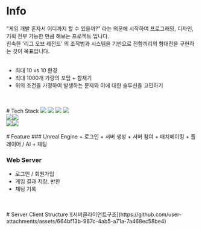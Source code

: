 # Info
"게임 개발 혼자서 어디까지 할 수 있을까?" 라는 의문에 시작하여 프로그래밍, 디자인, 기획 전부 가능한 만큼 해보는 프로젝트 입니다.
<br>
친숙한 '리그 오브 레전드' 의 조작법과 시스템을 기반으로 전함끼리의 함대전을 구현하는 것이 목표입니다.
<br>
<br>
+ 최대 10 vs 10 환경
+ 최대 1000개 가량의 포탑 + 함재기
+ 위의 조건을 가정하여 발생하는 문제와 이에 대한 솔루션을 고민하기

<br>
<br>
# Tech Stack
<img src="https://img.shields.io/badge/unreal%20engine-%23313131.svg?&style=for-the-badge&logo=unreal%20engine&logoColor=white" /> <img src="https://img.shields.io/badge/springboot-6DB33F?&style=for-the-badge&logo=springboot&logoColor=white" /> <img src="https://img.shields.io/badge/mysql-%234479A1.svg?&style=for-the-badge&logo=mysql&logoColor=white" /> <img src="https://img.shields.io/badge/json-%23000000.svg?&style=for-the-badge&logo=json&logoColor=white" />
<br>
<img src="https://img.shields.io/badge/c++-00599C?style=for-the-badge&logo=C%2B%2B&logoColor=white"><img src="https://img.shields.io/badge/javascript-F7DF1E?style=for-the-badge&logo=javascript&logoColor=white">
<br>
<img src="https://img.shields.io/badge/visual%20studio-%235C2D91.svg?&style=for-the-badge&logo=visual%20studio&logoColor=white" /><img src="https://img.shields.io/badge/intellij%20idea-%23000000.svg?&style=for-the-badge&logo=intellij%20idea&logoColor=white" />


<br>
<br>
# Feature
### Unreal Engine
+ 로그인
+ 서버 생성
+ 서버 참여
+ 매치메이킹
+ 플레이어 / AI
+ 채팅

### Web Server
+ 로그인 / 회원가입
+ 게임 결과 저장, 반환
+ 채팅 기록

<br>
<br>
# Server Client Structure
![서버클라이언트구조](https://github.com/user-attachments/assets/664bf13b-987c-4ab5-a71a-7a468ec58be4)
